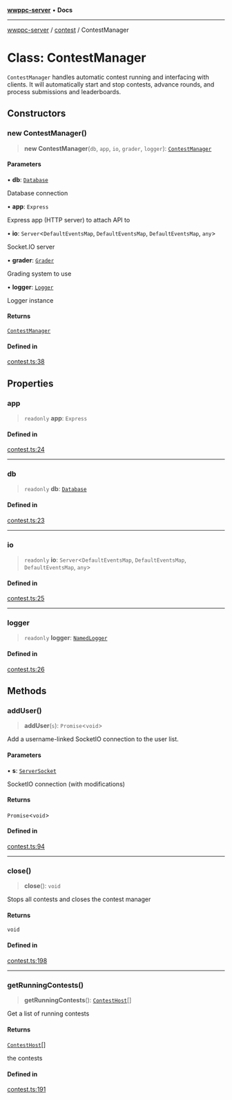 [**wwppc-server**](../../README.md) • **Docs**

***

[wwppc-server](../../modules.md) / [contest](../README.md) / ContestManager

# Class: ContestManager

`ContestManager` handles automatic contest running and interfacing with clients.
It will automatically start and stop contests, advance rounds, and process submissions and leaderboards.

## Constructors

### new ContestManager()

> **new ContestManager**(`db`, `app`, `io`, `grader`, `logger`): [`ContestManager`](ContestManager.md)

#### Parameters

• **db**: [`Database`](../../database/classes/Database.md)

Database connection

• **app**: `Express`

Express app (HTTP server) to attach API to

• **io**: `Server`\<`DefaultEventsMap`, `DefaultEventsMap`, `DefaultEventsMap`, `any`\>

Socket.IO server

• **grader**: [`Grader`](../../grader/classes/Grader.md)

Grading system to use

• **logger**: [`Logger`](../../log/interfaces/Logger.md)

Logger instance

#### Returns

[`ContestManager`](ContestManager.md)

#### Defined in

[contest.ts:38](https://github.com/WWPPC/WWPPC-server/blob/ed9c7da6b6decb294863e396def82e9a8d81b105/src/contest.ts#L38)

## Properties

### app

> `readonly` **app**: `Express`

#### Defined in

[contest.ts:24](https://github.com/WWPPC/WWPPC-server/blob/ed9c7da6b6decb294863e396def82e9a8d81b105/src/contest.ts#L24)

***

### db

> `readonly` **db**: [`Database`](../../database/classes/Database.md)

#### Defined in

[contest.ts:23](https://github.com/WWPPC/WWPPC-server/blob/ed9c7da6b6decb294863e396def82e9a8d81b105/src/contest.ts#L23)

***

### io

> `readonly` **io**: `Server`\<`DefaultEventsMap`, `DefaultEventsMap`, `DefaultEventsMap`, `any`\>

#### Defined in

[contest.ts:25](https://github.com/WWPPC/WWPPC-server/blob/ed9c7da6b6decb294863e396def82e9a8d81b105/src/contest.ts#L25)

***

### logger

> `readonly` **logger**: [`NamedLogger`](../../log/classes/NamedLogger.md)

#### Defined in

[contest.ts:26](https://github.com/WWPPC/WWPPC-server/blob/ed9c7da6b6decb294863e396def82e9a8d81b105/src/contest.ts#L26)

## Methods

### addUser()

> **addUser**(`s`): `Promise`\<`void`\>

Add a username-linked SocketIO connection to the user list.

#### Parameters

• **s**: [`ServerSocket`](../../clients/interfaces/ServerSocket.md)

SocketIO connection (with modifications)

#### Returns

`Promise`\<`void`\>

#### Defined in

[contest.ts:94](https://github.com/WWPPC/WWPPC-server/blob/ed9c7da6b6decb294863e396def82e9a8d81b105/src/contest.ts#L94)

***

### close()

> **close**(): `void`

Stops all contests and closes the contest manager

#### Returns

`void`

#### Defined in

[contest.ts:198](https://github.com/WWPPC/WWPPC-server/blob/ed9c7da6b6decb294863e396def82e9a8d81b105/src/contest.ts#L198)

***

### getRunningContests()

> **getRunningContests**(): [`ContestHost`](ContestHost.md)[]

Get a list of running contests

#### Returns

[`ContestHost`](ContestHost.md)[]

the contests

#### Defined in

[contest.ts:191](https://github.com/WWPPC/WWPPC-server/blob/ed9c7da6b6decb294863e396def82e9a8d81b105/src/contest.ts#L191)
